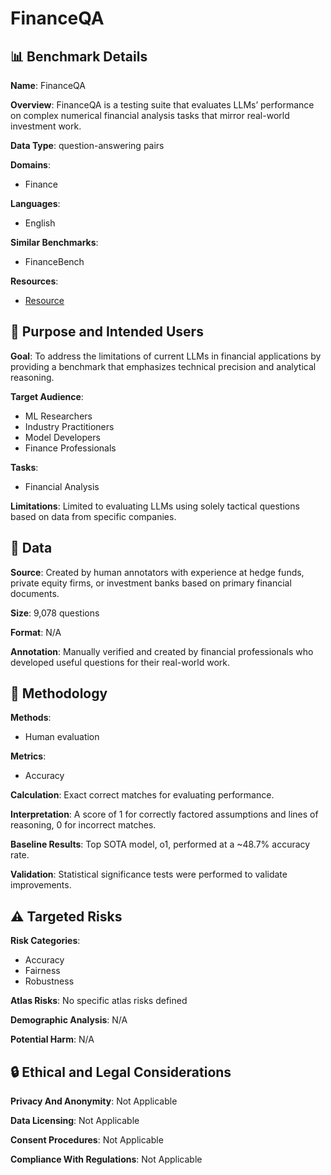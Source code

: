 # FinanceQA

## 📊 Benchmark Details

**Name**: FinanceQA

**Overview**: FinanceQA is a testing suite that evaluates LLMs’ performance on complex numerical financial analysis tasks that mirror real-world investment work.

**Data Type**: question-answering pairs

**Domains**:
- Finance

**Languages**:
- English

**Similar Benchmarks**:
- FinanceBench

**Resources**:
- [Resource](https://huggingface.co/datasets/AfterQuery/FinanceQA)

## 🎯 Purpose and Intended Users

**Goal**: To address the limitations of current LLMs in financial applications by providing a benchmark that emphasizes technical precision and analytical reasoning.

**Target Audience**:
- ML Researchers
- Industry Practitioners
- Model Developers
- Finance Professionals

**Tasks**:
- Financial Analysis

**Limitations**: Limited to evaluating LLMs using solely tactical questions based on data from specific companies.

## 💾 Data

**Source**: Created by human annotators with experience at hedge funds, private equity firms, or investment banks based on primary financial documents.

**Size**: 9,078 questions

**Format**: N/A

**Annotation**: Manually verified and created by financial professionals who developed useful questions for their real-world work.

## 🔬 Methodology

**Methods**:
- Human evaluation

**Metrics**:
- Accuracy

**Calculation**: Exact correct matches for evaluating performance.

**Interpretation**: A score of 1 for correctly factored assumptions and lines of reasoning, 0 for incorrect matches.

**Baseline Results**: Top SOTA model, o1, performed at a ~48.7% accuracy rate.

**Validation**: Statistical significance tests were performed to validate improvements.

## ⚠️ Targeted Risks

**Risk Categories**:
- Accuracy
- Fairness
- Robustness

**Atlas Risks**:
No specific atlas risks defined

**Demographic Analysis**: N/A

**Potential Harm**: N/A

## 🔒 Ethical and Legal Considerations

**Privacy And Anonymity**: Not Applicable

**Data Licensing**: Not Applicable

**Consent Procedures**: Not Applicable

**Compliance With Regulations**: Not Applicable
